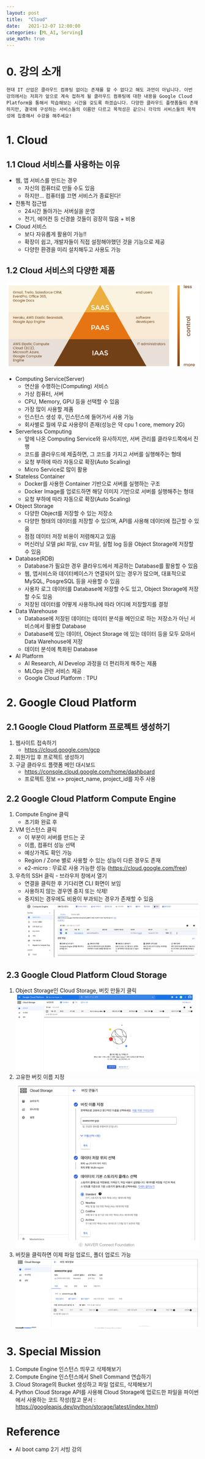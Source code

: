 ```yaml
---
layout: post
title:  "Cloud"
date:   2021-12-07 12:00:00
categories: [ML_AI, Serving]
use_math: true
---
```

 
# 0. 강의 소개

```
현대 IT 산업은 클라우드 컴퓨팅 없이는 존재를 할 수 없다고 해도 과언이 아닙니다. 이번 강의에서는 저희가 앞으로 계속 접하게 될 클라우드 컴퓨팅에 대한 내용을 Google Cloud Platform을 통해서 학습해보는 시간을 갖도록 하겠습니다. 다양한 클라우드 플랫폼들이 존재하지만, 결국에 구성하는 서비스들의 이름만 다르고 목적성은 같으니 각각의 서비스들의 목적성에 집중해서 수강을 해주세요!
```

# 1. Cloud
## 1.1 Cloud 서비스를 사용하는 이유
* 웹, 앱 서비스를 만드는 경우
    * 자신의 컴퓨터로 만들 수도 있음
    * 하지만... 컴퓨터를 끄면 서비스가 종료된다!
* 전통적 접근법
    * 24시간 돌아가는 서버실을 운영
    * 전기, 에어컨 등 신경쓸 것들이 굉장히 많음 + 비용
* Cloud 서비스
    * 보다 자유롭게 활용이 가능!!
    * 확장이 쉽고, 개발자들이 직접 설정해야했던 것을 기능으로 제공
    * 다양한 환경을 미리 설치해두고 사용도 가능


## 1.2 Cloud 서비스의 다양한 제품
![](/assets/image/mlops/7_1.PNG) 
* Computing Service(Server)
    * 연산을 수행하는(Computing) 서비스
    * 가상 컴퓨터, 서버
    * CPU, Memory, GPU 등을 선택할 수 있음
    * 가장 많이 사용할 제품
    * 인스턴스 생성 후, 인스턴스에 들어가서 사용 가능
    * 회사별로 월에 무료 사용량이 존재(성능은 약 cpu 1 core, memory 2G)
* Serverless Computing
    * 앞에 나온 Computing Service와 유사하지만, 서버 관리를 클라우드쪽에서 진행
    * 코드를 클라우드에 제출하면, 그 코드를 가지고 서버를 실행해주는 형태
    * 요청 부하에 따라 자동으로 확장(Auto Scaling)
    * Micro Service로 많이 활용
* Stateless Container
    * Docker를 사용한 Container 기반으로 서버를 실행하는 구조
    * Docker Image를 업로드하면 해당 이미지 기반으로 서버를 실행해주는 형태
    * 요청 부하에 따라 자동으로 확장(Auto Scaling)
* Object Storage
    * 다양한 Object를 저장할 수 있는 저장소
    * 다양한 형태의 데이터를 저장할 수 있으며, API를 사용해 데이터에 접근할 수 있음
    * 점점 데이터 저장 비용이 저렴해지고 있음
    * 머신러닝 모델 pkl 파일, csv 파일, 실험 log 등을 Object Storage에 저장할 수 있음
* Database(RDB)
    * Database가 필요한 경우 클라우드에서 제공하는 Database를 활용할 수 있음
    * 웹, 앱서비스와 데이터베이스가 연결되어 있는 경우가 많으며, 대표적으로 MySQL, PosgreSQL
    등을 사용할 수 있음
    * 사용자 로그 데이터를 Database에 저장할 수도 있고, Object Storage에 저장할 수도 있음
    * 저장된 데이터를 어떻게 사용하냐에 따라 어디에 저장할지를 결정
* Data Warehouse
    * Database에 저장된 데이터는 데이터 분석을 메인으로 하는 저장소가 아닌 서비스에서 활용할 Database
    * Database에 있는 데이터, Object Storage 에 있는 데이터 등을 모두 모아서 Data Warehouse에 저장
    * 데이터 분석에 특화된 Database
* AI Platform
    * AI Research, AI Develop 과정을 더 편리하게 해주는 제품
    * MLOps 관련 서비스 제공
    * Google Cloud Platform : TPU

# 2. Google Cloud Platform
## 2.1 Google Cloud Platform 프로젝트 생성하기
1. 웹사이트 접속하기
    * https://cloud.google.com/gcp
2. 회원가입 후 프로젝트 생성하기
3. 구글 클라우드 플랫폼 메인 대시보드
    * https://console.cloud.google.com/home/dashboard
    * 프로젝트 정보 => project_name, project_id를 자주 사용

## 2.2 Google Cloud Platform Compute Engine
1. Compute Engine 클릭
    * 초기화 완료 후
2. VM 인스턴스 클릭
    * 이 부분이 서버를 만드는 곳
    * 이름, 컴퓨터 성능 선택
    * 예상가격도 확인 가능
    * Region / Zone 별로 사용할 수 있는 성능이 다른 경우도 존재
    * e2-micro : 무료로 사용 가능한 성능 (https://cloud.google.com/free)
3. 우측의 SSH 클릭 - 브라우저 창에서 열기
    * 연결을 클릭한 후 기다리면 CLI 화면이 보임
    * 사용하지 않는 경우엔 중지 또는 삭제!
    * 중지되는 경우에도 비용이 부과되는 경우가 존재할 수 있음  
    ![](/assets/image/mlops/7_2.PNG) 

## 2.3 Google Cloud Platform Cloud Storage 
1. Object Storage인 Cloud Storage, 버킷 만들기 클릭  
    ![](/assets/image/mlops/7_3.PNG)  
2. 고유한 버킷 이름 지정  
    ![](/assets/image/mlops/7_4.PNG)  
3. 버킷을 클릭하면 이제 파일 업로드, 폴더 업로드 가능  
    ![](/assets/image/mlops/7_5.PNG) 

# 3. Special Mission
1. Compute Engine 인스턴스 띄우고 삭제해보기
1. Compute Engine 인스턴스에서 Shell Command 연습하기
1. Cloud Storage의 Bucket 생성하고 파일 업로드, 삭제해보기
1. Python Cloud Storage API를 사용해 Cloud Storage에 업로드한 파일을 파이썬에서 사용하는 코드 작성(참고 문서 : https://googleapis.dev/python/storage/latest/index.html)

# Reference
* AI boot camp 2기 서빙 강의